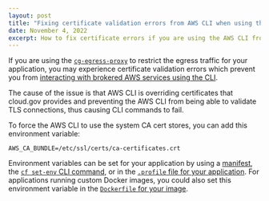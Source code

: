 ```yaml
---
layout: post
title: "Fixing certificate validation errors from AWS CLI when using the cg-egress-proxy"
date: November 4, 2022
excerpt: How to fix certificate errors if you are using the AWS CLI from an application protected by the cg-egress-proxy
---
```


If you are using the [`cg-egress-proxy`](https://github.com/GSA/cg-egress-proxy) to restrict the egress traffic for your application, you may experience certificate validation errors which prevent you from [interacting with brokered AWS services using the CLI](https://cloud.gov/docs/services/s3/#interacting-with-your-s3-bucket-from-outside-cloudgov).

The cause of the issue is that AWS CLI is overriding certificates that cloud.gov provides and preventing the AWS CLI from being able to validate TLS connections, thus causing CLI commands to fail.

To force the AWS CLI to use the system CA cert stores, you can add this environment variable:

```shell
AWS_CA_BUNDLE=/etc/ssl/certs/ca-certificates.crt
```

Environment variables can be set for your application by using a [manifest](https://docs.cloudfoundry.org/devguide/deploy-apps/manifest-attributes.html#env-block), the [`cf set-env` CLI command](https://cli.cloudfoundry.org/en-US/v7/set-env.html), or in the [`.profile` file for your application](https://docs.cloudfoundry.org/devguide/deploy-apps/deploy-app.html#profile). For applications running custom Docker images, you could also set this environment variable in the [`Dockerfile` for your image](https://docs.docker.com/engine/reference/builder/).